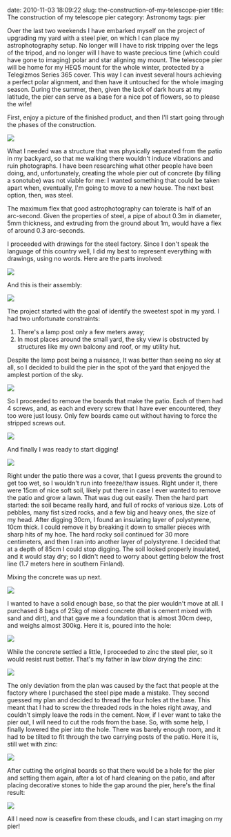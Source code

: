 date: 2010-11-03 18:09:22
slug: the-construction-of-my-telescope-pier
title: The construction of my telescope pier
category: Astronomy
tags: pier

Over the last two weekends I have embarked myself on the project of upgrading
my yard with a steel pier, on which I can place my astrophotography setup. No
longer will I have to risk tripping over the legs of the tripod, and no longer
will I have to waste precious time (which could have gone to imaging) polar and
star aligning my mount.  The telescope pier will be home for my HEQ5 mount for
the whole winter, protected by a Telegizmos Series 365 cover. This way I can
invest several hours achieving a perfect polar alignment, and then have it
untouched for the whole imaging season.  During the summer, then, given the
lack of dark hours at my latitude, the pier can serve as a base for a nice pot
of flowers, so to please the wife!

First, enjoy a picture of the finished product, and then I'll start going
through the phases of the construction.

[![][1]][1]

What I needed was a structure that was physically separated from the patio in
my backyard, so that me walking there wouldn't induce vibrations and ruin
photographs. I have been researching what other people have been doing, and,
unfortunately, creating the whole pier out of concrete (by filling a sonotube)
was not viable for me: I wanted something that could be taken apart when,
eventually, I'm going to move to a new house.  The next best option, then, was
steel.

The maximum flex that good astrophotography can tolerate is half of an
arc-second. Given the properties of steel, a pipe of about 0.3m in diameter,
5mm thickness, and extruding from the ground about 1m, would have a flex of
around 0.3 arc-seconds.

I proceeded with drawings for the steel factory. Since I don't speak the
language of this country well, I did my best to represent everything with
drawings, using no words. Here are the parts involved:

[![][2]][2]

And this is their assembly:

[![][3]][3]

The project started with the goal of identify the sweetest spot in my yard. I
had two unfortunate constraints:

  1. There's a lamp post only a few meters away;
  2. In most places around the small yard, the sky view is obstructed by
     structures like my own balcony and roof, or my utility hut.

Despite the lamp post being a nuisance, It was better than seeing no sky at
all, so I decided to build the pier in the spot of the yard that enjoyed the
amplest portion of the sky.

[![][4]][4]

So I proceeded to remove the boards that make the patio. Each of them had 4
screws, and, as each and every screw that I have ever encountered, they too
were just lousy. Only few boards came out without having to force the stripped
screws out.

[![][5]][5]

And finally I was ready to start digging!

[![][6]][6]

Right under the patio there was a cover, that I guess prevents the ground to
get too wet, so I wouldn't run into freeze/thaw issues. Right under it, there
were 15cm of nice soft soil, likely put there in case I ever wanted to remove
the patio and grow a lawn. That was dug out easily. Then the hard part started:
the soil became really hard, and full of rocks of various size. Lots of
pebbles, many fist sized rocks, and a few big and heavy ones, the size of my
head. After digging 30cm, I found an insulating layer of polystyrene, 10cm
thick. I could remove it by breaking it down to smaller pieces with sharp hits
of my hoe. The hard rocky soil continued for 30 more centimeters, and then I
ran into another layer of polystyrene.  I decided that at a depth of 85cm I
could stop digging. The soil looked properly insulated, and it would stay dry;
so I didn't need to worry about getting below the frost line (1.7 meters here
in southern Finland).

Mixing the concrete was up next.

[![][7]][7]

I wanted to have a solid enough base, so that the pier wouldn't move at all. I
purchased 8 bags of 25kg of mixed concrete (that is cement mixed with sand and
dirt), and that gave me a foundation that is almost 30cm deep, and weighs
almost 300kg. Here it is, poured into the hole:

[![][8]][8]

While the concrete settled a little, I proceeded to zinc the steel pier, so it
would resist rust better. That's my father in law blow drying the zinc:

[![][9]][9]

The only deviation from the plan was caused by the fact that people at the
factory where I purchased the steel pipe made a mistake. They second guessed my
plan and decided to thread the four holes at the base. This meant that I had to
screw the threaded rods in the holes right away, and couldn't simply leave the
rods in the cement. Now, if I ever want to take the pier out, I will need to
cut the rods from the base.  So, with some help, I finally lowered the pier
into the hole. There was barely enough room, and it had to be tilted to fit
through the two carrying posts of the patio. Here it is, still wet with zinc:

[![][10]][10]

After cutting the original boards so that there would be a hole for the pier
and setting them again, after a lot of hard cleaning on the patio, and after
placing decorative stones to hide the gap around the pier, here's the final
result:

[![][11]][11]

All I need now is ceasefire from these clouds, and I can start imaging on my
pier!

[1]: |filename|/images/2010_pier_1.jpg
[2]: |filename|/images/2010_pier_2.jpg
[3]: |filename|/images/2010_pier_3.jpg
[4]: |filename|/images/2010_pier_4.jpg
[5]: |filename|/images/2010_pier_5.jpg
[6]: |filename|/images/2010_pier_6.jpg
[7]: |filename|/images/2010_pier_7.jpg
[8]: |filename|/images/2010_pier_8.jpg
[9]: |filename|/images/2010_pier_9.jpg
[10]: |filename|/images/2010_pier_10.jpg
[11]: |filename|/images/2010_pier_11.jpg
